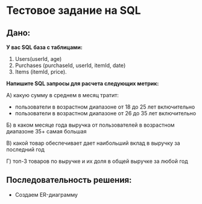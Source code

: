 # Тестовое задание на SQL

## Дано:

**У вас SQL база с таблицами:**
1) Users(userId, age)
2) Purchases (purchaseId, userId, itemId, date)
3) Items (itemId, price).

**Напишите SQL запросы для расчета следующих метрик:**

А) какую сумму в среднем в месяц тратит:
- пользователи в возрастном диапазоне от 18 до 25 лет включительно
- пользователи в возрастном диапазоне от 26 до 35 лет включительно

Б) в каком месяце года выручка от пользователей в возрастном диапазоне 35+ самая большая

В) какой товар обеспечивает дает наибольший вклад в выручку за последний год

Г) топ-3 товаров по выручке и их доля в общей выручке за любой год

## Последовательность решения:

- Создаем ER-диаграмму
